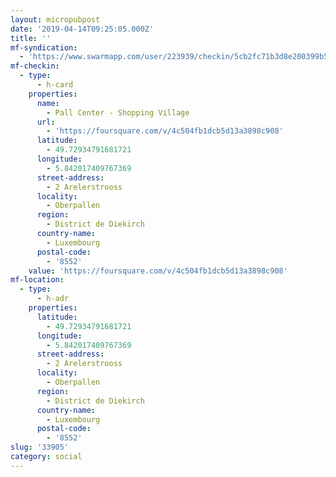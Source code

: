 ```yaml
---
layout: micropubpost
date: '2019-04-14T09:25:05.000Z'
title: ''
mf-syndication:
  - 'https://www.swarmapp.com/user/223939/checkin/5cb2fc71b3d8e200399b542c'
mf-checkin:
  - type:
      - h-card
    properties:
      name:
        - Pall Center - Shopping Village
      url:
        - 'https://foursquare.com/v/4c504fb1dcb5d13a3898c908'
      latitude:
        - 49.72934791681721
      longitude:
        - 5.842017409767369
      street-address:
        - 2 Arelerstrooss
      locality:
        - Oberpallen
      region:
        - District de Diekirch
      country-name:
        - Luxembourg
      postal-code:
        - '8552'
    value: 'https://foursquare.com/v/4c504fb1dcb5d13a3898c908'
mf-location:
  - type:
      - h-adr
    properties:
      latitude:
        - 49.72934791681721
      longitude:
        - 5.842017409767369
      street-address:
        - 2 Arelerstrooss
      locality:
        - Oberpallen
      region:
        - District de Diekirch
      country-name:
        - Luxembourg
      postal-code:
        - '8552'
slug: '33905'
category: social
---
```

